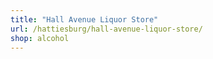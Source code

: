 ```yaml
---
title: "Hall Avenue Liquor Store"
url: /hattiesburg/hall-avenue-liquor-store/
shop: alcohol
---
```

